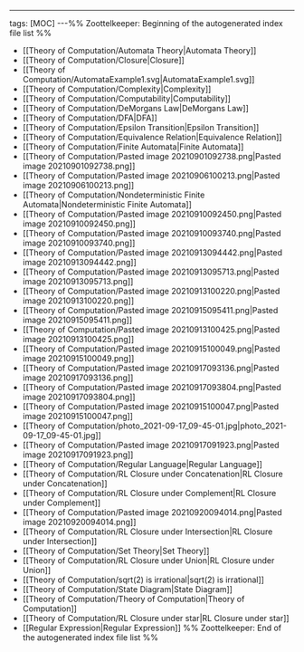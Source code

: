 ---
tags: [MOC]
---%% Zoottelkeeper: Beginning of the autogenerated index file list  %%
- [[Theory of Computation/Automata Theory|Automata Theory]]
- [[Theory of Computation/Closure|Closure]]
- [[Theory of Computation/AutomataExample1.svg|AutomataExample1.svg]]
- [[Theory of Computation/Complexity|Complexity]]
- [[Theory of Computation/Computability|Computability]]
- [[Theory of Computation/DeMorgans Law|DeMorgans Law]]
- [[Theory of Computation/DFA|DFA]]
- [[Theory of Computation/Epsilon Transition|Epsilon Transition]]
- [[Theory of Computation/Equivalence Relation|Equivalence Relation]]
- [[Theory of Computation/Finite Automata|Finite Automata]]
- [[Theory of Computation/Pasted image 20210901092738.png|Pasted image 20210901092738.png]]
- [[Theory of Computation/Pasted image 20210906100213.png|Pasted image 20210906100213.png]]
- [[Theory of Computation/Nondeterministic Finite Automata|Nondeterministic Finite Automata]]
- [[Theory of Computation/Pasted image 20210910092450.png|Pasted image 20210910092450.png]]
- [[Theory of Computation/Pasted image 20210910093740.png|Pasted image 20210910093740.png]]
- [[Theory of Computation/Pasted image 20210913094442.png|Pasted image 20210913094442.png]]
- [[Theory of Computation/Pasted image 20210913095713.png|Pasted image 20210913095713.png]]
- [[Theory of Computation/Pasted image 20210913100220.png|Pasted image 20210913100220.png]]
- [[Theory of Computation/Pasted image 20210915095411.png|Pasted image 20210915095411.png]]
- [[Theory of Computation/Pasted image 20210913100425.png|Pasted image 20210913100425.png]]
- [[Theory of Computation/Pasted image 20210915100049.png|Pasted image 20210915100049.png]]
- [[Theory of Computation/Pasted image 20210917093136.png|Pasted image 20210917093136.png]]
- [[Theory of Computation/Pasted image 20210917093804.png|Pasted image 20210917093804.png]]
- [[Theory of Computation/Pasted image 20210915100047.png|Pasted image 20210915100047.png]]
- [[Theory of Computation/photo_2021-09-17_09-45-01.jpg|photo_2021-09-17_09-45-01.jpg]]
- [[Theory of Computation/Pasted image 20210917091923.png|Pasted image 20210917091923.png]]
- [[Theory of Computation/Regular Language|Regular Language]]
- [[Theory of Computation/RL Closure under Concatenation|RL Closure under Concatenation]]
- [[Theory of Computation/RL Closure under Complement|RL Closure under Complement]]
- [[Theory of Computation/Pasted image 20210920094014.png|Pasted image 20210920094014.png]]
- [[Theory of Computation/RL Closure under Intersection|RL Closure under Intersection]]
- [[Theory of Computation/Set Theory|Set Theory]]
- [[Theory of Computation/RL Closure under Union|RL Closure under Union]]
- [[Theory of Computation/sqrt(2) is irrational|sqrt(2) is irrational]]
- [[Theory of Computation/State Diagram|State Diagram]]
- [[Theory of Computation/Theory of Computation|Theory of Computation]]
- [[Theory of Computation/RL Closure under star|RL Closure under star]]
- [[Regular Expression|Regular Expression]]
%% Zoottelkeeper: End of the autogenerated index file list  %%

